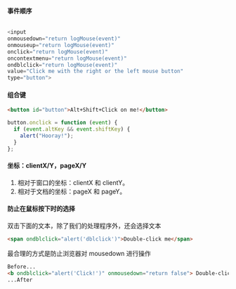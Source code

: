 #### 事件顺序

```js

<input
onmousedown="return logMouse(event)"
onmouseup="return logMouse(event)"
onclick="return logMouse(event)"
oncontextmenu="return logMouse(event)"
ondblclick="return logMouse(event)"
value="Click me with the right or the left mouse button"
type="button">

```

#### 组合键

```html
<button id="button">Alt+Shift+Click on me!</button>
```

```js
button.onclick = function (event) {
  if (event.altKey && event.shiftKey) {
    alert("Hooray!");
  }
};
```

#### 坐标：clientX/Y，pageX/Y

1. 相对于窗口的坐标：clientX 和 clientY。
2. 相对于文档的坐标：pageX 和 pageY。

#### 防止在鼠标按下时的选择

双击下面的文本，除了我们的处理程序外，还会选择文本

```html
<span ondblclick="alert('dblclick')">Double-click me</span>
```

最合理的方式是防止浏览器对 mousedown 进行操作

```html
Before...
<b ondblclick="alert('Click!')" onmousedown="return false"> Double-click me </b>
...After
```
